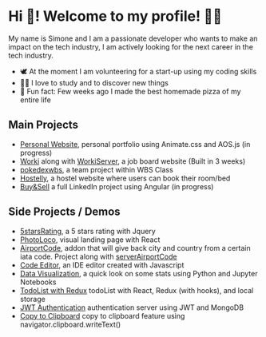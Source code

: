 # Hi 👋! Welcome to my profile! 👨‍💻

My name is Simone and I am a passionate developer who wants to make an impact on the tech industry, I am actively looking for the next career in the tech industry.

- 🕊 At the moment I am volunteering for a start-up using my coding skills
- 🐱‍🏍 I love to study and to discover new things 
- 🍕 Fun fact: Few weeks ago I made the best homemade pizza of my entire life


## Main Projects

- [Personal Website](https://github.com/simo54/personalPortfolio), personal portfolio using Animate.css and AOS.js (in progress)
- [Worki](https://github.com/simo54/worki) along with [WorkiServer](https://github.com/simo54/workiServer), a job board website (Built in 3 weeks) 
- [pokedexwbs](https://github.com/simo54/pokedexwbs), a team project within WBS Class
- [Hostelly](https://github.com/simo54/Hostel_php), a hostel website where users can book their room/bed 
- [Buy&Sell](https://github.com/simo54/Angular-Buy-Sell) a full LinkedIn project using Angular (in progress)

## Side Projects / Demos
- [5starsRating](https://github.com/simo54/5starsRating), a 5 stars rating with Jquery
- [PhotoLoco](https://github.com/simo54/photoLocoFrontPage), visual landing page with React 
- [AirportCode](https://github.com/simo54/airportcodes), addon that will give back city and country from a certain iata code. Project along with [serverAirportCode](https://github.com/simo54/serverAirportCode)
- [Code Editor](https://github.com/simo54/Ide_Code_Editor), an IDE editor created with Javascript
- [Data Visualization](https://github.com/simo54/dataVisualization), a quick look on some stats using Python and Jupyter Notebooks
- [TodoList with Redux](https://github.com/simo54/reduxToDoList) todoList with React, Redux (with hooks), and local storage
- [JWT Authentication](https://github.com/simo54/serverJWT) authentication server using JWT and MongoDB
- [Copy to Clipboard](https://github.com/simo54/copy_clipboard) copy to clipboard feature using navigator.clipboard.writeText()

